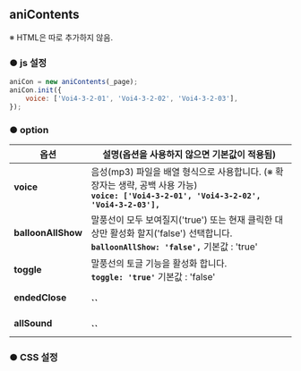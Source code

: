 ## aniContents

※ HTML은 따로 추가하지 않음.


### ● js 설정
```javascript
aniCon = new aniContents(_page);
aniCon.init({
    voice: ['Voi4-3-2-01', 'Voi4-3-2-02', 'Voi4-3-2-03'],
});
```


### ● option

|옵션|설명(옵션을 사용하지 않으면 기본값이 적용됨)|
|---|---|
|**voice**|음성(mp3) 파일을 배열 형식으로 사용합니다. (※ 확장자는 생략, 공백 사용 가능)<br>**`voice: ['Voi4-3-2-01', 'Voi4-3-2-02', 'Voi4-3-2-03'],`**|
|**balloonAllShow**|말풍선이 모두 보여질지('true') 또는 현재 클릭한 대상만 활성화 할지('false') 선택합니다.<br>**`balloonAllShow: 'false',`** 기본값 : 'true'|
|**toggle**|말풍선의 토글 기능을 활성화 합니다.<br>**`toggle: 'true'`** 기본값 : 'false'|
|**endedClose**|<br>**``**|
|**allSound**|<br>**``**|


### ● CSS 설정
```css
```










